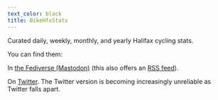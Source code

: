 ```yaml
---
text_color: black
title: BikeHfxStats
---
```


Curated daily, weekly, monthly, and yearly Halifax cycling stats.

You can find them:

In [the Fediverse (Mastodon)](https://mstdn.ca/@BikeHfxStats) (this also offers an [RSS feed](https://mstdn.ca/@BikeHfxStats.rss)).

On [Twitter](https://twitter.com/bikehfxstats). The Twitter version is becoming increasingly unreliable as Twitter falls apart.
